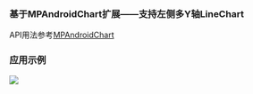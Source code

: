 ### 基于MPAndroidChart扩展——支持左侧多Y轴LineChart
API用法参考[MPAndroidChart](https://github.com/PhilJay/MPAndroidChart)

### 应用示例
![](https://github.com/YouJiuZhou/YJZMPAndroidChartExample/blob/main/demo.png)
